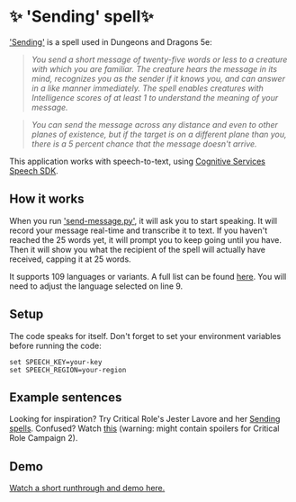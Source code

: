 # ✨ 'Sending' spell✨

['Sending'](https://www.dndbeyond.com/spells/sending) is a spell used in Dungeons and Dragons 5e:

>*You send a short message of twenty-five words or less to a creature with which you are familiar. The creature hears the message in its mind, recognizes you as the sender if it knows you, and can answer in a like manner immediately. The spell enables creatures with Intelligence scores of at least 1 to understand the meaning of your message.*

>*You can send the message across any distance and even to other planes of existence, but if the target is on a different plane than you, there is a 5 percent chance that the message doesn't arrive.*

This application works with speech-to-text, using [Cognitive Services Speech SDK](https://learn.microsoft.com/en-us/azure/ai-services/speech-service/speech-sdk).

## How it works

When you run ['send-message.py'](https://github.com/meganbloemsma/send-message/blob/main/src/send-message.py), it will ask you to start speaking. It will record your message real-time and transcribe it to text. If you haven't reached the 25 words yet, it will prompt you to keep going until you have.
Then it will show you what the recipient of the spell will actually have received, capping it at 25 words.

It supports 109 languages or variants. A full list can be found [here](https://learn.microsoft.com/en-us/azure/ai-services/speech-service/language-support?tabs=stt#supported-languages). You will need to adjust the language selected on line 9.

## Setup

The code speaks for itself. Don't forget to set your environment variables before running the code:

    set SPEECH_KEY=your-key
    set SPEECH_REGION=your-region

## Example sentences

Looking for inspiration? Try Critical Role's Jester Lavore and her [Sending spells](https://www.critrolestats.com/jesters-sendings).
Confused? Watch [this](https://www.youtube.com/watch?v=t1G_vFviUVE) (warning: might contain spoilers for Critical Role Campaign 2).

## Demo

[Watch a short runthrough and demo here.](https://www.youtube.com/watch?v=ZO1OGOCWftY&t=408s)
